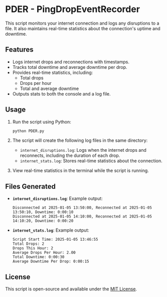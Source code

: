 # PDER - PingDropEventRecorder

This script monitors your internet connection and logs any disruptions to a file. It also maintains real-time statistics about the connection's uptime and downtime.

## Features

- Logs internet drops and reconnections with timestamps.
- Tracks total downtime and average downtime per drop.
- Provides real-time statistics, including:
  - Total drops
  - Drops per hour
  - Total and average downtime
- Outputs stats to both the console and a log file.

## Usage

1. Run the script using Python:
   ```bash
   python PDER.py
   ```

2. The script will create the following log files in the same directory:
   - `internet_disruptions.log`: Logs when the internet drops and reconnects, including the duration of each drop.
   - `internet_stats.log`: Stores real-time statistics about the connection.

3. View real-time statistics in the terminal while the script is running.

## Files Generated

- **`internet_disruptions.log`**: Example output:
  ```
  Disconnected at 2025-01-05 13:50:00, Reconnected at 2025-01-05 13:50:10, Downtime: 0:00:10
  Disconnected at 2025-01-05 14:10:00, Reconnected at 2025-01-05 14:10:20, Downtime: 0:00:20
  ```

- **`internet_stats.log`**: Example output:
  ```
  Script Start Time: 2025-01-05 13:46:55
  Total Drops: 2
  Drops This Hour: 2
  Average Drops Per Hour: 2.00
  Total Downtime: 0:00:30
  Average Downtime Per Drop: 0:00:15
  ```

## License

This script is open-source and available under the [MIT License](LICENSE).
